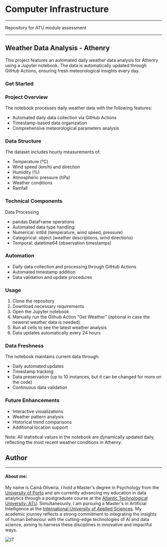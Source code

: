 # Computer Infrastructure

***

Repository for ATU module assessment

***

## Weather Data Analysis - Athenry

This project features an automated daily weather data analysis for Athenry using a Jupyter notebook. The data is automatically updated through GitHub Actions, ensuring fresh meteorological insights every day.

### Get Started


### Project Overview

The notebook processes daily weather data with the following features:
* Automated daily data collection via GitHub Actions
* Timestamp-based data organization
* Comprehensive meteorological parameters analysis

### Data Structure

The dataset includes hourly measurements of:
* Temperature (°C)
* Wind speed (km/h) and direction
* Humidity (%)
* Atmospheric pressure (hPa)
* Weather conditions
* Rainfall

### Technical Components

Data Processing
* pandas DataFrame operations
* Automated data type handling:
* Numerical: int64 (temperature, wind speed, pressure)
* Categorical: object (weather descriptions, wind directions)
* Temporal: datetime64 (observation timestamps)

### Automation

* Daily data collection and processing through GitHub Actions
* Automated timestamp addition
* Data validation and update procedures

### Usage

1. Clone the repository
2. Download necessary requirements
3. Open the Jupyter notebook
4. Manually run the Github Action "Get Weather" (optional in case the newerst weather data is needed)
5. Run all cells to see the latest weather analysis
6. Data updates automatically every 24 hours

### Data Freshness

The notebook maintains current data through:
* Daily automated updates
* Timestamp tracking
* Data preservation (up to 10 instances, but it can be changed for more on the code)
* Continuous data validation

### Future Enhancements

* Interactive visualizations
* Weather pattern analysis
* Historical trend comparisons
* Additional location support

Note: All statistical values in the notebook are dynamically updated daily, reflecting the most recent weather conditions in Athenry.

## Author

***

#### About me:

My name is Cainã Oliveira. I hold a Master's degree in Psychology from the [University of Porto](https://www.up.pt/portal/en/) and am currently advancing my education in data analytics through a postgraduate course at the [Atlantic Technological University: ATU](https://www.atu.ie/). Simultaneously, I am pursuing a Master's in Artificial Intelligence at the [International University of Applied Sciences](https://www.iu.org/). My academic journey reflects a strong commitment to integrating the insights of human behaviour with the cutting-edge technologies of AI and data science, aiming to harness these disciplines in innovative and impactful ways.

![IT](https://erp.today/wp-content/uploads/2022/12/Artificial_Intelligence-2048x1024.jpg)
